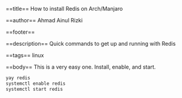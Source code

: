 ==title==
How to install Redis on Arch/Manjaro

==author==
Ahmad Ainul Rizki

==footer==


==description==
Quick commands to get up and running with Redis

==tags==
linux

==body==
This is a very easy one. Install, enable, and start.

```bash
yay redis
systemctl enable redis
systemctl start redis
```

